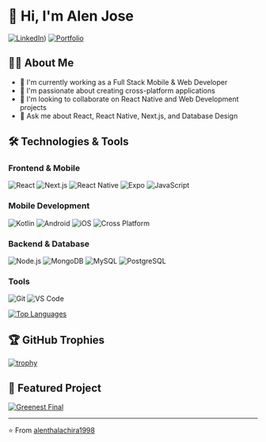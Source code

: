 # 👋 Hi, I'm Alen Jose

[![LinkedIn](https://img.shields.io/badge/LinkedIn-0077B5?style=for-the-badge&logo=linkedin&logoColor=white)](https://www.linkedin.com/in/alen-j-723156272/))
[![Portfolio](https://img.shields.io/badge/Portfolio-FF5722?style=for-the-badge&logo=safari&logoColor=white)](https://alendev.vercel.app/)

## 👨‍💻 About Me
- 🔭 I'm currently working as a Full Stack Mobile & Web Developer
- 🌱 I'm passionate about creating cross-platform applications
- 👯 I'm looking to collaborate on React Native and Web Development projects
- 💬 Ask me about React, React Native, Next.js, and Database Design

## 🛠️ Technologies & Tools

### Frontend & Mobile
![React](https://img.shields.io/badge/React-20232A?style=flat-square&logo=react&logoColor=61DAFB)
![Next.js](https://img.shields.io/badge/Next.js-000000?style=flat-square&logo=next.js&logoColor=white)
![React Native](https://img.shields.io/badge/React_Native-20232A?style=flat-square&logo=react&logoColor=61DAFB)
![Expo](https://img.shields.io/badge/Expo-000020?style=flat-square&logo=expo&logoColor=white)
![JavaScript](https://img.shields.io/badge/JavaScript-F7DF1E?style=flat-square&logo=javascript&logoColor=black)

### Mobile Development
![Kotlin](https://img.shields.io/badge/Kotlin-0095D5?style=flat-square&logo=kotlin&logoColor=white)
![Android](https://img.shields.io/badge/Android-3DDC84?style=flat-square&logo=android&logoColor=white)
![iOS](https://img.shields.io/badge/iOS-000000?style=flat-square&logo=ios&logoColor=white)
![Cross Platform](https://img.shields.io/badge/Cross_Platform-4285F4?style=flat-square&logo=google-chrome&logoColor=white)

### Backend & Database
![Node.js](https://img.shields.io/badge/Node.js-43853D?style=flat-square&logo=node.js&logoColor=white)
![MongoDB](https://img.shields.io/badge/MongoDB-47A248?style=flat-square&logo=mongodb&logoColor=white)
![MySQL](https://img.shields.io/badge/MySQL-4479A1?style=flat-square&logo=mysql&logoColor=white)
![PostgreSQL](https://img.shields.io/badge/PostgreSQL-336791?style=flat-square&logo=postgresql&logoColor=white)

### Tools
![Git](https://img.shields.io/badge/Git-F05032?style=flat-square&logo=git&logoColor=white)
![VS Code](https://img.shields.io/badge/VS_Code-007ACC?style=flat-square&logo=visual-studio-code&logoColor=white)


[![Top Languages](https://github-readme-stats.vercel.app/api/top-langs/?username=alenthalachira1998&layout=compact&theme=dracula)](https://github.com/alenthalachira1998)

## 🏆 GitHub Trophies
[![trophy](https://github-profile-trophy.vercel.app/?username=alenthalachira1998&theme=onedark)](https://github.com/ryo-ma/github-profile-trophy)

## 📌 Featured Project
[![Greenest Final](https://github-readme-stats.vercel.app/api/pin/?username=alenthalachira1998&repo=greenestfinal&theme=dracula)](https://github.com/alenthalachira1998/greenestfinal)

---
⭐️ From [alenthalachira1998](https://github.com/alenthalachira1998)
